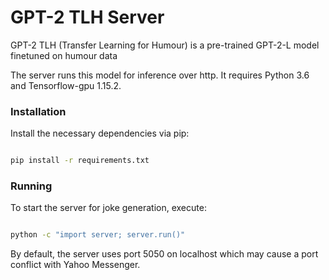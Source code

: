 # GPT-2 TLH Server

GPT-2 TLH (Transfer Learning for Humour) is a pre-trained GPT-2-L model finetuned on humour data

The server runs this model for inference over http. It requires Python 3.6 and Tensorflow-gpu 1.15.2.

### Installation
Install the necessary dependencies via pip:
 
```bash

pip install -r requirements.txt

```

### Running
 
To start the server for joke generation, execute:

```bash

python -c "import server; server.run()"

```
By default, the server uses port 5050 on localhost which may cause a port conflict with Yahoo Messenger.
